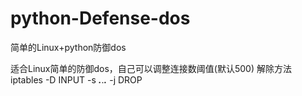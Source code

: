 # python-Defense-dos
简单的Linux+python防御dos

适合Linux简单的防御dos，自己可以调整连接数阈值(默认500)
解除方法
iptables -D INPUT -s ***.***.***.*** -j DROP
